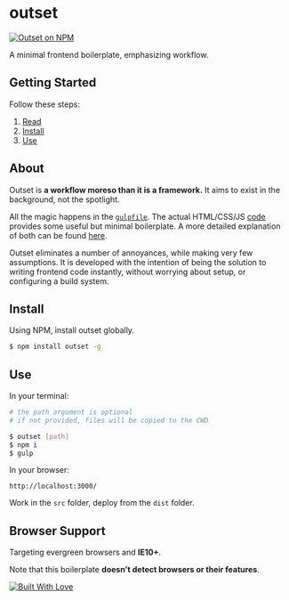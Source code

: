 # outset

[![Outset on NPM](https://img.shields.io/npm/v/outset.svg?style=flat-square)](https://www.npmjs.com/package/outset)

A minimal frontend boilerplate, emphasizing workflow.

## Getting Started

Follow these steps:

1. [Read](#about)
2. [Install](#install)
3. [Use](#use)

## About

Outset is **a workflow moreso than it is a framework.** It aims to exist in the background, not the spotlight.

All the magic happens in the [`gulpfile`](https://github.com/callmecavs/outset/blob/master/lib/gulpfile.js). The actual HTML/CSS/JS [code](https://github.com/callmecavs/outset/tree/master/lib/src) provides some useful but minimal boilerplate. A more detailed explanation of both can be found [here](https://github.com/callmecavs/outset/blob/master/DETAIL.md).

Outset eliminates a number of annoyances, while making very few assumptions. It is developed with the intention of being the solution to writing frontend code instantly, without worrying about setup, or configuring a build system.

## Install

Using NPM, install outset globally.

```bash
$ npm install outset -g
```

## Use

In your terminal:

```bash
# the path argument is optional
# if not provided, files will be copied to the CWD

$ outset [path]
$ npm i
$ gulp
```

In your browser:

```
http://localhost:3000/
```

Work in the `src` folder, deploy from the `dist` folder.

## Browser Support

Targeting evergreen browsers and **IE10+**.

Note that this boilerplate **doesn't detect browsers or their features**.

[![Built With Love](http://forthebadge.com/images/badges/built-with-love.svg)](http://forthebadge.com)
